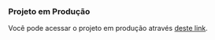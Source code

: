 ### Projeto em Produção

Você pode acessar o projeto em produção através [deste link](https://salao-43bw.onrender.com/).
